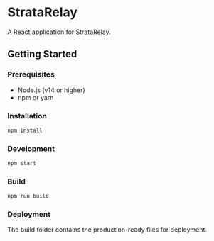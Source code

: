 # StrataRelay

A React application for StrataRelay.

## Getting Started

### Prerequisites
- Node.js (v14 or higher)
- npm or yarn

### Installation
```bash
npm install
```

### Development
```bash
npm start
```

### Build
```bash
npm run build
```

### Deployment
The build folder contains the production-ready files for deployment.